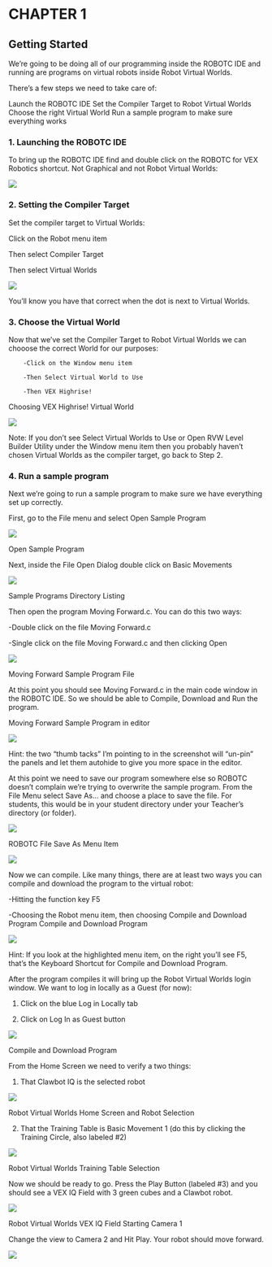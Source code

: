 # CHAPTER 1

## Getting Started

We’re going to be doing all of our programming inside the ROBOTC IDE and running are programs on virtual robots inside Robot Virtual Worlds.

There’s a few steps we need to take care of:

Launch the ROBOTC IDE
Set the Compiler Target to Robot Virtual Worlds
Choose the right Virtual World
Run a sample program to make sure everything works

### 1. Launching the ROBOTC IDE

To bring up the ROBOTC IDE find and double click on the ROBOTC for VEX Robotics shortcut. Not Graphical and not Robot Virtual Worlds:

![](http://jschoolcraft.github.io/robotc-programming-tutorial/images/ch1/ROBOTOC_Shortcut_on_Desktop.png)

### 2. Setting the Compiler Target

Set the compiler target to Virtual Worlds:

Click on the Robot menu item

Then select Compiler Target

Then select Virtual Worlds

![](http://jschoolcraft.github.io/robotc-programming-tutorial/images/ch1/Robot_Compiler_Target_Menu.png)

You’ll know you have that correct when the dot is next to Virtual Worlds.

### 3. Choose the Virtual World
Now that we’ve set the Compiler Target to Robot Virtual Worlds we can chooose the correct World for our purposes:

        -Click on the Window menu item

        -Then Select Virtual World to Use

        -Then VEX Highrise!

Choosing VEX Highrise! Virtual World

![](http://jschoolcraft.github.io/robotc-programming-tutorial/images/ch1/Select_Virtual_World_to_Use_Menu.png)

Note: If you don’t see Select Virtual Worlds to Use or Open RVW Level Builder Utility under the Window menu item then you probably haven’t chosen Virtual Worlds as the compiler target, go back to Step 2.

### 4. Run a sample program
Next we’re going to run a sample program to make sure we have everything set up correctly.

First, go to the File menu and select Open Sample Program

![](http://jschoolcraft.github.io/robotc-programming-tutorial/images/ch1/File_Menu_Open_Sample_Program.png)

Open Sample Program

Next, inside the File Open Dialog double click on Basic Movements

![](http://jschoolcraft.github.io/robotc-programming-tutorial/images/ch1/Sample_Programs_Directory_Listing.png)

Sample Programs Directory Listing

Then open the program Moving Forward.c.  You can do this two ways:

-Double click on the file Moving Forward.c

-Single click on the file Moving Forward.c and then clicking Open

![](http://jschoolcraft.github.io/robotc-programming-tutorial/images/ch1/Sample_Programs_Directory_Listing.png)

Moving Forward Sample Program File

At this point you should see Moving Forward.c in the main code window in the ROBOTC IDE. So we should be able to Compile, Download and Run the program.

Moving Forward Sample Program in editor

![](http://jschoolcraft.github.io/robotc-programming-tutorial/images/ch1/Moving_Forward_Sample_Program_in_Editor.png)

Hint: the two “thumb tacks” I’m pointing to in the screenshot will “un-pin” the panels and let them autohide to give you more space in the editor.

At this point we need to save our program somewhere else so ROBOTC doesn’t complain we’re trying to overwrite the sample program. From the File Menu select Save As… and choose a place to save the file. For students, this would be in your student directory under your Teacher’s directory (or folder).

![](http://jschoolcraft.github.io/robotc-programming-tutorial/images/ch1/ROBOTC_File_Save_As_Menu_Item.png)

ROBOTC File Save As Menu Item

![](http://jschoolcraft.github.io/robotc-programming-tutorial/images/ch1/ROBOTC_File_Save_As_Menu_Item.png)

Now we can compile. Like many things, there are at least two ways you can compile and download the program to the virtual robot:

-Hitting the function key F5

-Choosing the Robot menu item, then choosing Compile and Download Program
Compile and Download Program

![](http://jschoolcraft.github.io/robotc-programming-tutorial/images/ch1/Compile_and_Download_Program_Menu_Item.png)

Hint: If you look at the highlighted menu item, on the right you’ll see F5, that’s the Keyboard Shortcut for Compile and Download Program.

After the program compiles it will bring up the Robot Virtual Worlds login window. We want to log in locally as a Guest (for now):

1.  Click on the blue Log in Locally tab

2.  Click on Log In as Guest button

![](http://jschoolcraft.github.io/robotc-programming-tutorial/images/ch1/Robot_Virtual_Worlds_Login_Screen.png)

Compile and Download Program

From the Home Screen we need to verify a two things:

1.  That Clawbot IQ is the selected robot

![](http://jschoolcraft.github.io/robotc-programming-tutorial/images/ch1/Robot_Virtual_Worlds_Home_Screen.png)

Robot Virtual Worlds Home Screen and Robot Selection

2.  That the Training Table is Basic Movement 1 (do this by clicking the Training Circle, also labeled #2)

![](http://jschoolcraft.github.io/robotc-programming-tutorial/images/ch1/Robot_Virtual_Worlds_Training_Table.png)

Robot Virtual Worlds Training Table Selection

Now we should be ready to go. Press the Play Button (labeled #3) and you should see a VEX IQ Field with 3 green cubes and a Clawbot robot.

![](http://jschoolcraft.github.io/robotc-programming-tutorial/images/ch1/RVW_VEX_IQ_Field_Starting_Camera_1.png)

Robot Virtual Worlds VEX IQ Field Starting Camera 1

Change the view to Camera 2 and Hit Play. Your robot should move forward.

![](http://jschoolcraft.github.io/robotc-programming-tutorial/images/ch1/RVW_VEX_IQ_Field_Camera_View_2.png)
